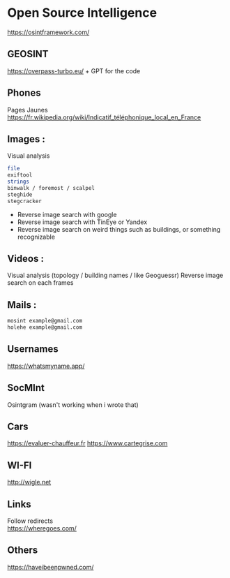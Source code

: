 # Open Source Intelligence

https://osintframework.com/

## GEOSINT

https://overpass-turbo.eu/ + GPT for the code

## Phones

Pages Jaunes
https://fr.wikipedia.org/wiki/Indicatif_téléphonique_local_en_France

## Images :

Visual analysis

```bash
file
exiftool
strings
binwalk / foremost / scalpel
steghide
stegcracker
```
- Reverse image search with google
- Reverse image search with TinEye or Yandex
- Reverse image search on weird things such as buildings, or something recognizable

## Videos :
Visual analysis (topology / building names / like Geoguessr)
Reverse image search on each frames


## Mails :
```bash
mosint example@gmail.com
holehe example@gmail.com
```

## Usernames
https://whatsmyname.app/


## SocMInt
Osintgram (wasn't working when i wrote that)


## Cars

https://evaluer-chauffeur.fr
https://www.cartegrise.com

## WI-FI

http://wigle.net 

## Links

Follow redirects  
https://wheregoes.com/ 

## Others

https://haveibeenpwned.com/  


